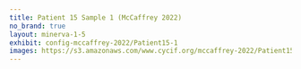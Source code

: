 ```yaml
---
title: Patient 15 Sample 1 (McCaffrey 2022)
no_brand: true
layout: minerva-1-5
exhibit: config-mccaffrey-2022/Patient15-1 
images: https://s3.amazonaws.com/www.cycif.org/mccaffrey-2022/Patient15-1
---
```

